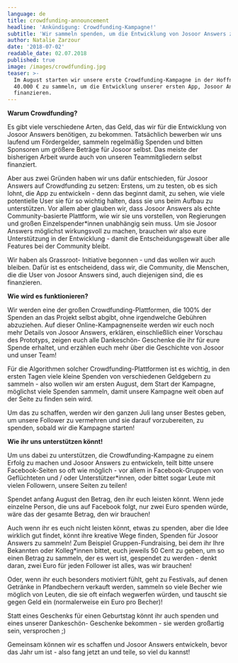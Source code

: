 ```yaml
---
language: de
title: crowdfunding-announcement
headline: 'Ankündigung: Crowdfunding-Kampagne!'
subtitle: 'Wir sammeln spenden, um die Entwicklung von Josoor Answers zu finanzieren!'
author: Natalie Zarzour
date: '2018-07-02'
readable_date: 02.07.2018
published: true
image: /images/crowdfunding.jpg
teaser: >-
  Im August starten wir unsere erste Crowdfunding-Kampagne in der Hoffnung,
  40.000 € zu sammeln, um die Entwicklung unserer ersten App, Josoor Answers, zu
  finanzieren.
---
```

**Warum Crowdfunding?**

Es gibt viele verschiedene Arten, das Geld, das wir für die Entwicklung von Josoor Answers benötigen, zu bekommen. Tatsächlich bewerben wir uns laufend um Fördergelder, sammeln regelmäßig Spenden und bitten Sponsoren um größere Beträge für Josoor selbst. Das meiste der bisherigen Arbeit wurde auch von unseren Teammitgliedern selbst finanziert.

Aber aus zwei Gründen haben wir uns dafür entschieden, für Josoor Answers auf Crowdfunding zu setzen: Erstens, um zu testen, ob es sich lohnt, die App zu entwickeln - denn das beginnt damit, zu sehen, wie viele potentielle User sie für so wichtig halten, dass sie uns beim Aufbau zu unterstützen. Vor allem aber glauben wir, dass Josoor Answers als echte Community-basierte Plattform, wie wir sie uns vorstellen, von Regierungen und großen Einzelspender*innen unabhängig sein muss. Um sie Josoor Answers möglichst wirkungsvoll zu machen, brauchen wir also eure Unterstützung in der Entwicklung - damit die Entscheidungsgewalt über alle Features bei der Community bleibt.

Wir haben als Grassroot- Initiative begonnen - und das wollen wir auch bleiben. Dafür ist es entscheidend, dass wir, die Community, die Menschen, die die User von Josoor Answers sind, auch diejenigen sind, die es finanzieren.



**Wie wird es funktionieren?**

Wir werden eine der großen Crowdfunding-Plattformen, die 100% der Spenden an das Projekt selbst abgibt, ohne irgendwelche Gebühren abzuziehen. Auf dieser Online-Kampagnenseite werden wir euch noch mehr Details von Josoor Answers, erklären, einschließlich einer Vorschau des Prototyps, zeigen euch alle Dankeschön- Geschenke die ihr für eure Spende erhaltet, und erzählen euch mehr über die Geschichte von Josoor und unser Team!

Für die Algorithmen solcher Crowdfunding-Plattformen ist es wichtig, in den ersten Tagen viele kleine Spenden von verschiedenen Geldgebern zu sammeln - also wollen wir am ersten August, dem Start der Kampagne, möglichst viele Spenden sammeln, damit unsere Kampagne weit oben auf der Seite zu finden sein wird.

Um das zu schaffen, werden wir den ganzen Juli lang unser Bestes geben, um unsere Follower zu vermehren und sie darauf vorzubereiten, zu spenden, sobald wir die Kampagne starten!



**Wie ihr uns unterstützen könnt!**

Um uns dabei zu unterstützen, die Crowdfunding-Kampagne zu einem Erfolg zu machen und Josoor Answers zu entwickeln, teilt bitte unsere Facebook-Seiten so oft wie möglich - vor allem in Facebook-Gruppen von Geflüchteten und / oder Unterstützer*innen, oder bittet sogar Leute mit vielen Followern, unsere Seiten zu teilen!

Spendet anfang August den Betrag, den ihr euch leisten könnt. Wenn jede einzelne Person, die uns auf Facebook folgt, nur zwei Euro spenden würde, wäre das der gesamte Betrag, den wir brauchen!

Auch wenn ihr es euch nicht leisten könnt, etwas zu spenden, aber die Idee wirklich gut findet, könnt ihre kreative Wege finden, Spenden für Josoor Answers zu sammeln! Zum Beispiel Gruppen-Fundraising, bei dem ihr Ihre Bekannten oder Kolleg*innen bittet, euch jeweils 50 Cent zu geben, um so einen Betrag zu sammeln, der es wert ist, gespendet zu werden - denkt daran, zwei Euro für jeden Follower ist alles, was wir brauchen!

Oder, wenn ihr euch besonders motiviert fühlt, geht zu Festivals, auf denen Getränke in Pfandbechern verkauft werden, sammeln so viele Becher wie möglich von Leuten, die sie oft einfach wegwerfen würden, und tauscht sie gegen Geld ein (normalerweise ein Euro pro Becher)!

Statt eines Geschenks für einen Geburtstag könnt ihr auch spenden und eines unserer Dankeschön- Geschenke bekommen - sie werden großartig sein, versprochen ;)

Gemeinsam können wir es schaffen und Josoor Answers entwickeln, bevor das Jahr um ist - also fang jetzt an und teile, so viel du kannst!
